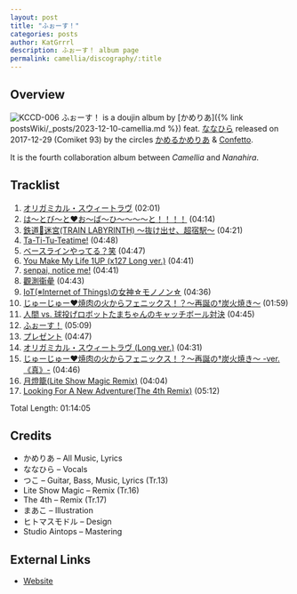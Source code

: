 ```yaml
---
layout: post
title: "ふぉーす！"
categories: posts
author: KatGrrrl
description: ふぉーす！ album page
permalink: camellia/discography/:title
---
```


## Overview

![KCCD-006](/assets/images/camellia/albums/KCCD-006.png)
ふぉーす！ is a doujin album by [かめりあ]({% link postsWiki/_posts/2023-12-10-camellia.md %}) feat. [ななひら](#) released on 2017-12-29 (Comiket 93) by the circles [かめるかめりあ](#) & [Confetto](#).

It is the fourth collaboration album between *Camellia* and *Nanahira*.

## Tracklist

1. [オリガミカル・スウィートラヴ](<{% link postsInclude/_posts/camellia/songs/Origamical-Sweet-Love/2024-03-24-Origamical-Sweet-Love.md %}>) (02:01)
2. [は～とび～と♥お～ば～ひ～～～～と！！！！](<{% link postsInclude/_posts/camellia/songs/Heeartbeeat-Oveerheeat/2024-03-24-Heeartbeeat-Oveerheeat.md %}>) (04:14)
3. [鉄道🚃迷宮(TRAIN LABYRINTH) ～抜け出せ、超宿駅～](<{% link postsInclude/_posts/camellia/songs/Tetsudou-Meikyuu-TRAIN-LABYRINTH-Nukedase-Chou-Shukueki/2024-03-24-Tetsudou-Meikyuu-TRAIN-LABYRINTH-Nukedase-Chou-Shukueki.md %}>) (04:21)
4. [Ta-Ti-Tu-Teatime!](<{% link postsInclude/_posts/camellia/songs/Ta-Ti-Tu-Teatime/2024-03-24-Ta-Ti-Tu-Teatime.md %}>) (04:48)
5. [ベースラインやってる？笑](<{% link postsInclude/_posts/camellia/songs/Baseline-Yatteru-Warai/2024-03-24-Baseline-Yatteru-Warai.md %}>) (04:47)
6. [You Make My Life 1UP (x127 Long ver.)](<{% link postsInclude/_posts/camellia/songs/You-Make-My-Life-1UP/2024-03-24-You-Make-My-Life-1UP.md %}>) (04:41)
7. [senpai, notice me!](<{% link postsInclude/_posts/camellia/songs/senpai-notice-me/2024-03-24-senpai-notice-me.md %}>) (04:41)
8. [觀測衞曐](<{% link postsInclude/_posts/camellia/songs/Kansoku-eisei/2024-03-24-Kansoku-eisei.md %}>) (04:43)
9. [IoT(※Internet of Things)の女神☆モノノン☆](<{% link postsInclude/_posts/camellia/songs/IoT-Internet-of-Things-no-Megami-Mononon/2024-03-24-IoT-Internet-of-Things-no-Megami-Mononon.md %}>) (04:36)
10. [じゅーじゅー♥焼肉の火からフェニックス！？～再誕の†炭火焼き～](<{% link postsInclude/_posts/camellia/songs/Juujuu-Yakiniku-no-Hi-kara-Phoenix-Saitan-no-Sumibiyaki/2024-03-24-Juujuu-Yakiniku-no-Hi-kara-Phoenix-Saitan-no-Sumibiyaki.md %}>) (01:59)
11. [人間 vs. 球投げロボットたまちゃんのキャッチボール対決](<{% link postsInclude/_posts/camellia/songs/Ningen-vs-Tama-Nage-Robot-Tama-chan-no-Catch-Ball-Taiketsu/2024-03-24-Ningen-vs-Tama-Nage-Robot-Tama-chan-no-Catch-Ball-Taiketsu.md %}>) (04:45)
12. [ふぉーす！](<{% link postsInclude/_posts/camellia/songs/Force-song/2024-03-24-Force-song.md %}>) (05:09)
13. [プレゼント](<{% link postsInclude/_posts/camellia/songs/Present/2024-03-24-Present.md %}>) (04:47)
14. [オリガミカル・スウィートラヴ (Long ver.)](<{% link postsInclude/_posts/camellia/songs/Origamical-Sweet-Love/2024-03-24-Origamical-Sweet-Love.md %}>) (04:31)
15. [じゅーじゅー♥焼肉の火からフェニックス！？～再誕の†炭火焼き～ -ver. 《真》-](<{% link postsInclude/_posts/camellia/songs/Juujuu-Yakiniku-no-Hi-kara-Phoenix-Saitan-no-Sumibiyaki/2024-03-24-Juujuu-Yakiniku-no-Hi-kara-Phoenix-Saitan-no-Sumibiyaki.md %}>) (04:46)
16. [月燈籠(Lite Show Magic Remix)](<{% link postsInclude/_posts/camellia/songs/Lantern-under-the-lunar/2024-02-20-Lantern-under-the-lunar.md %}>) (04:04)
17. [Looking For A New Adventure(The 4th Remix)](<{% link postsInclude/_posts/camellia/songs/Looking-For-A-New-Adventure/2024-03-14-Looking-For-A-New-Adventure.md %}>) (05:12)

Total Length: 01:14:05

## Credits

* かめりあ – All Music, Lyrics
* ななひら – Vocals
* つこ – Guitar, Bass, Music, Lyrics (Tr.13)
* Lite Show Magic – Remix (Tr.16)
* The 4th – Remix (Tr.17)
* まあこ – Illustration
* ヒトマスモドル – Design
* Studio Aintops – Mastering

## External Links

* [Website](https://confetto.chu.jp/4orce/)
